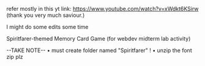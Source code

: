 refer mostly in this yt link: https://www.youtube.com/watch?v=xWdkt6KSirw (thank you very much saviour.)

I might do some edits some time

Spiritfarer-themed Memory Card Game (for webdev midterm lab activity)

--TAKE NOTE-- 
• must create folder named "Spiritfarer" !
• unzip the font zip plz
